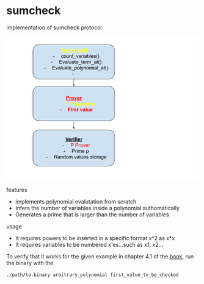 # sumcheck
implementation of sumcheck protocol


![figure](https://github.com/mube1/sumcheck/blob/main/draw%20here%20(8).png)

features 
+ implements polynomial evalutation from scratch
+ Infers the number of variables inside a polynomial authomatically
+ Generates a prime that is larger than the number of variables

usage
+ It requires powers to be inserted in a specific format x^2 as x*x
+ It requires variables to be numbered x'es...such as x1, x2...


To verify that it works for the given example in chapter 4.1 of the [book](https://people.cs.georgetown.edu/jthaler/ProofsArgsAndZK.pdf), run the binary with the 
```
./path/to.binary arbitrary_polynomial first_value_to_be_checked
```



